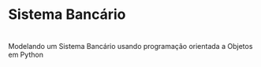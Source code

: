 <h1>Sistema Bancário<h1></h1>

Modelando um Sistema Bancário usando programação orientada a Objetos em Python 
